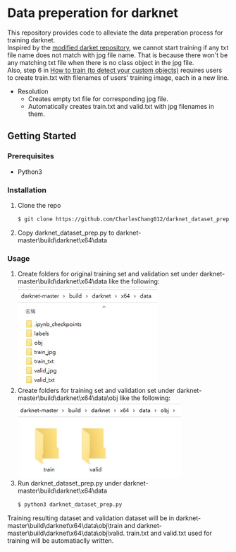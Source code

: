 # Data preperation for darknet
This repository provides code to alleviate the data preperation process for training darknet.<br />
Inspired by the [modified darket repository](https://github.com/AlexeyAB/darknet), we cannot start training if any txt file name does not match with jpg file name. That is because there won't be any matching txt file when there is no class object in the jpg file. <br />
Also, step 6 in [How to train (to detect your custom objects)](https://github.com/AlexeyAB/darknet#how-to-train-to-detect-your-custom-objects) requires users to create train.txt with filenames of users' training image, each in a new line.
* Resolution
  * Creates empty txt file for corresponding jpg file.
  * Automatically creates train.txt and valid.txt with jpg filenames in them.
## Getting Started
### Prerequisites
* Python3
### Installation
1. Clone the repo
   ```sh
   $ git clone https://github.com/CharlesChang012/darknet_dataset_prep.git
   ```
2. Copy darknet_dataset_prep.py to darknet-master\build\darknet\x64\data
### Usage
1. Create folders for original training set and validation set under darknet-master\build\darknet\x64\data like the following:
![image](https://github.com/CharlesChang012/darknet_dataset_prep/blob/main/pictures/folders.jpg)
2. Create folders for training set and validation set under darknet-master\build\darknet\x64\data\obj like the following:
![image](https://github.com/CharlesChang012/darknet_dataset_prep/blob/main/pictures/obj_folder.jpg)
3. Run darknet_dataset_prep.py under darknet-master\build\darknet\x64\data
   ```sh
   $ python3 darknet_dataset_prep.py
   ```
  Training resulting dataset and validation dataset will be in darknet-master\build\darknet\x64\data\obj\train and darknet-master\build\darknet\x64\data\obj\valid.
  train.txt and valid.txt used for training will be automatiaclly written.
